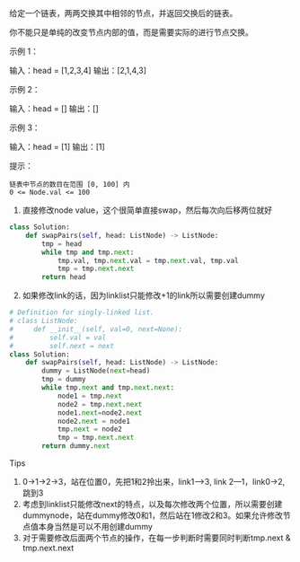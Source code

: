 给定一个链表，两两交换其中相邻的节点，并返回交换后的链表。

你不能只是单纯的改变节点内部的值，而是需要实际的进行节点交换。

 

示例 1：

输入：head = [1,2,3,4]
输出：[2,1,4,3]

示例 2：

输入：head = []
输出：[]

示例 3：

输入：head = [1]
输出：[1]

 

提示：

    链表中节点的数目在范围 [0, 100] 内
    0 <= Node.val <= 100

 



1. 直接修改node value，这个很简单直接swap，然后每次向后移两位就好

```python
class Solution:
    def swapPairs(self, head: ListNode) -> ListNode:
        tmp = head 
        while tmp and tmp.next:
            tmp.val, tmp.next.val = tmp.next.val, tmp.val
            tmp = tmp.next.next 
        return head
```



2. 如果修改link的话，因为linklist只能修改+1的link所以需要创建dummy

```python
# Definition for singly-linked list.
# class ListNode:
#     def __init__(self, val=0, next=None):
#         self.val = val
#         self.next = next
class Solution:
    def swapPairs(self, head: ListNode) -> ListNode:
        dummy = ListNode(next=head)
        tmp = dummy
        while tmp.next and tmp.next.next:
            node1 = tmp.next
            node2 = tmp.next.next
            node1.next=node2.next
            node2.next = node1 
            tmp.next = node2 
            tmp = tmp.next.next 
        return dummy.next 
```



Tips

1. 0->1->2->3，站在位置0，先把1和2拎出来，link1—>3, link 2—1，link0->2, 跳到3
2. 考虑到linklist只能修改next的特点，以及每次修改两个位置，所以需要创建dummynode，站在dummy修改0和1，然后站在1修改2和3。如果允许修改节点值本身当然是可以不用创建dummy
3. 对于需要修改后面两个节点的操作，在每一步判断时需要同时判断tmp.next & tmp.next.next